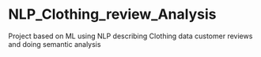 # NLP_Clothing_review_Analysis
Project based on ML using NLP describing Clothing data customer reviews and doing semantic analysis
